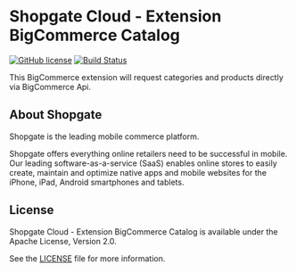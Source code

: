 

# Shopgate Cloud - Extension BigCommerce Catalog
[![GitHub license](http://dmlc.github.io/img/apache2.svg)](LICENSE.md)
[![Build Status](https://travis-ci.org/menes1337/cloud-extension-bigcommerce-catalog.svg?branch=master)](https://travis-ci.org/menes1337/cloud-extension-bigcommerce-catalog)

This BigCommerce extension will request categories and products directly via BigCommerce Api.

## About Shopgate

Shopgate is the leading mobile commerce platform.

Shopgate offers everything online retailers need to be successful in mobile. Our leading
software-as-a-service (SaaS) enables online stores to easily create, maintain and optimize native
apps and mobile websites for the iPhone, iPad, Android smartphones and tablets.

## License

Shopgate Cloud - Extension BigCommerce Catalog is available under the Apache License, Version 2.0.

See the [LICENSE](./LICENSE.md) file for more information.
